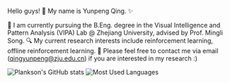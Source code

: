 Hello guys! 👋 My name is Yunpeng Qing. ✨

🌱 I am currently pursuing the B.Eng. degree in the Visual Intelligence and Pattern Analysis (VIPA) Lab @ Zhejiang University, advised by Prof. Mingli Song.
🔍 My current research interests include reinforcement learning, offline reinforcement learning.
🤝 Please feel free to contact me via email (qingyunpeng@zju.edu.cn) if you are interested in my research :)


![Plankson's GitHub stats](https://github-readme-stats.vercel.app/api?username=Plankson&show_icons=true&theme=tokyonight)
![Most Used Languages](https://github-readme-stats.vercel.app/api/top-langs/?username=Plankson&theme=dark&layout=compact)
